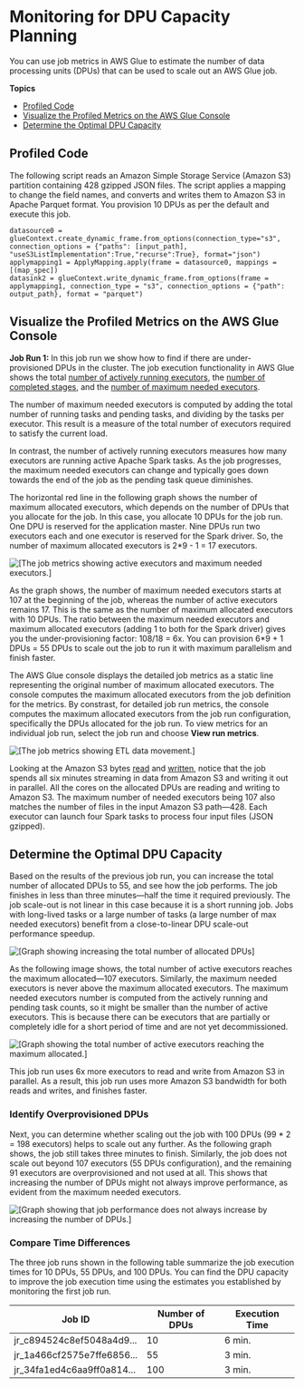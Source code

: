 # Monitoring for DPU Capacity Planning<a name="monitor-debug-capacity"></a>

You can use job metrics in AWS Glue to estimate the number of data processing units \(DPUs\) that can be used to scale out an AWS Glue job\.

**Topics**
+ [Profiled Code](#monitor-debug-capacity-profile)
+ [Visualize the Profiled Metrics on the AWS Glue Console](#monitor-debug-capacity-visualize)
+ [Determine the Optimal DPU Capacity](#monitor-debug-capacity-fix)

## Profiled Code<a name="monitor-debug-capacity-profile"></a>

The following script reads an Amazon Simple Storage Service \(Amazon S3\) partition containing 428 gzipped JSON files\. The script applies a mapping to change the field names, and converts and writes them to Amazon S3 in Apache Parquet format\. You provision 10 DPUs as per the default and execute this job\. 

```
datasource0 = glueContext.create_dynamic_frame.from_options(connection_type="s3", connection_options = {"paths": [input_path], "useS3ListImplementation":True,"recurse":True}, format="json")
applymapping1 = ApplyMapping.apply(frame = datasource0, mappings = [(map_spec])
datasink2 = glueContext.write_dynamic_frame.from_options(frame = applymapping1, connection_type = "s3", connection_options = {"path": output_path}, format = "parquet")
```

## Visualize the Profiled Metrics on the AWS Glue Console<a name="monitor-debug-capacity-visualize"></a>

**Job Run 1:** In this job run we show how to find if there are under\-provisioned DPUs in the cluster\. The job execution functionality in AWS Glue shows the total [number of actively running executors](monitoring-awsglue-with-cloudwatch-metrics.md#glue.driver.ExecutorAllocationManager.executors.numberAllExecutors), the [number of completed stages](monitoring-awsglue-with-cloudwatch-metrics.md#glue.driver.aggregate.numCompletedStages), and the [number of maximum needed executors](monitoring-awsglue-with-cloudwatch-metrics.md#glue.driver.ExecutorAllocationManager.executors.numberMaxNeededExecutors)\.

The number of maximum needed executors is computed by adding the total number of running tasks and pending tasks, and dividing by the tasks per executor\. This result is a measure of the total number of executors required to satisfy the current load\. 

In contrast, the number of actively running executors measures how many executors are running active Apache Spark tasks\. As the job progresses, the maximum needed executors can change and typically goes down towards the end of the job as the pending task queue diminishes\.

The horizontal red line in the following graph shows the number of maximum allocated executors, which depends on the number of DPUs that you allocate for the job\. In this case, you allocate 10 DPUs for the job run\. One DPU is reserved for the application master\. Nine DPUs run two executors each and one executor is reserved for the Spark driver\. So, the number of maximum allocated executors is 2\*9 \- 1 = 17 executors\.

![\[The job metrics showing active executors and maximum needed executors.\]](http://docs.aws.amazon.com/glue/latest/dg/images/monitor-debug-capacity-1.png)

As the graph shows, the number of maximum needed executors starts at 107 at the beginning of the job, whereas the number of active executors remains 17\. This is the same as the number of maximum allocated executors with 10 DPUs\. The ratio between the maximum needed executors and maximum allocated executors \(adding 1 to both for the Spark driver\) gives you the under\-provisioning factor: 108/18 = 6x\. You can provision 6\*9 \+ 1 DPUs = 55 DPUs to scale out the job to run it with maximum parallelism and finish faster\. 

The AWS Glue console displays the detailed job metrics as a static line representing the original number of maximum allocated executors\. The console computes the maximum allocated executors from the job definition for the metrics\. By constrast, for detailed job run metrics, the console computes the maximum allocated executors from the job run configuration, specifically the DPUs allocated for the job run\. To view metrics for an individual job run, select the job run and choose **View run metrics**\.

![\[The job metrics showing ETL data movement.\]](http://docs.aws.amazon.com/glue/latest/dg/images/monitor-debug-capacity-2.png)

Looking at the Amazon S3 bytes [read](monitoring-awsglue-with-cloudwatch-metrics.md#glue.ALL.s3.filesystem.read_bytes) and [written](monitoring-awsglue-with-cloudwatch-metrics.md#glue.ALL.s3.filesystem.write_bytes), notice that the job spends all six minutes streaming in data from Amazon S3 and writing it out in parallel\. All the cores on the allocated DPUs are reading and writing to Amazon S3\. The maximum number of needed executors being 107 also matches the number of files in the input Amazon S3 path—428\. Each executor can launch four Spark tasks to process four input files \(JSON gzipped\)\.

## Determine the Optimal DPU Capacity<a name="monitor-debug-capacity-fix"></a>

Based on the results of the previous job run, you can increase the total number of allocated DPUs to 55, and see how the job performs\. The job finishes in less than three minutes—half the time it required previously\. The job scale\-out is not linear in this case because it is a short running job\. Jobs with long\-lived tasks or a large number of tasks \(a large number of max needed executors\) benefit from a close\-to\-linear DPU scale\-out performance speedup\.

![\[Graph showing increasing the total number of allocated DPUs\]](http://docs.aws.amazon.com/glue/latest/dg/images/monitor-debug-capacity-3.png)

As the following image shows, the total number of active executors reaches the maximum allocated—107 executors\. Similarly, the maximum needed executors is never above the maximum allocated executors\. The maximum needed executors number is computed from the actively running and pending task counts, so it might be smaller than the number of active executors\. This is because there can be executors that are partially or completely idle for a short period of time and are not yet decommissioned\.

![\[Graph showing the total number of active executors reaching the maximum allocated.\]](http://docs.aws.amazon.com/glue/latest/dg/images/monitor-debug-capacity-4.png)

This job run uses 6x more executors to read and write from Amazon S3 in parallel\. As a result, this job run uses more Amazon S3 bandwidth for both reads and writes, and finishes faster\. 

### Identify Overprovisioned DPUs<a name="monitor-debug-capacity-over"></a>

Next, you can determine whether scaling out the job with 100 DPUs \(99 \* 2 = 198 executors\) helps to scale out any further\. As the following graph shows, the job still takes three minutes to finish\. Similarly, the job does not scale out beyond 107 executors \(55 DPUs configuration\), and the remaining 91 executors are overprovisioned and not used at all\. This shows that increasing the number of DPUs might not always improve performance, as evident from the maximum needed executors\.

![\[Graph showing that job performance does not always increase by increasing the number of DPUs.\]](http://docs.aws.amazon.com/glue/latest/dg/images/monitor-debug-capacity-5.png)

### Compare Time Differences<a name="monitor-debug-capacity-time"></a>

The three job runs shown in the following table summarize the job execution times for 10 DPUs, 55 DPUs, and 100 DPUs\. You can find the DPU capacity to improve the job execution time using the estimates you established by monitoring the first job run\.


| Job ID | Number of DPUs | Execution Time | 
| --- | --- | --- | 
| jr\_c894524c8ef5048a4d9\.\.\. | 10 | 6 min\. | 
| jr\_1a466cf2575e7ffe6856\.\.\. | 55 | 3 min\. | 
| jr\_34fa1ed4c6aa9ff0a814\.\.\. | 100 | 3 min\. | 